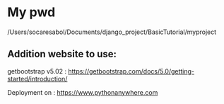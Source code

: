 # My pwd 

/Users/socaresabol/Documents/django_project/BasicTutorial/myproject

## Addition website to use:

getbootstrap v5.02 : https://getbootstrap.com/docs/5.0/getting-started/introduction/

Deployment on : https://www.pythonanywhere.com